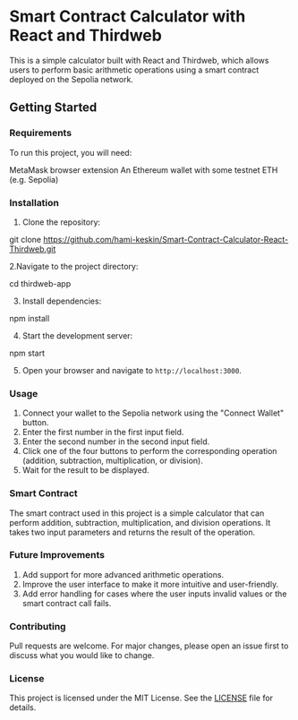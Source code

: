 # Smart Contract Calculator with React and Thirdweb

This is a simple calculator built with React and Thirdweb, which allows users to perform basic arithmetic operations using a smart contract deployed on the Sepolia network.

## Getting Started

### Requirements

To run this project, you will need:

MetaMask browser extension
An Ethereum wallet with some testnet ETH (e.g. Sepolia)


### Installation

1. Clone the repository:

git clone https://github.com/hami-keskin/Smart-Contract-Calculator-React-Thirdweb.git


2.Navigate to the project directory:

cd thirdweb-app


3. Install dependencies:

npm install


4. Start the development server:

npm start


5. Open your browser and navigate to `http://localhost:3000`.

### Usage

1. Connect your wallet to the Sepolia network using the "Connect Wallet" button.
2. Enter the first number in the first input field.
3. Enter the second number in the second input field.
4. Click one of the four buttons to perform the corresponding operation (addition, subtraction, multiplication, or division).
5. Wait for the result to be displayed.


### Smart Contract
The smart contract used in this project is a simple calculator that can perform addition, subtraction, multiplication, and division operations. It takes two input parameters and returns the result of the operation.

### Future Improvements
1. Add support for more advanced arithmetic operations.
2. Improve the user interface to make it more intuitive and user-friendly.
3. Add error handling for cases where the user inputs invalid values or the smart contract call fails.


### Contributing

Pull requests are welcome. For major changes, please open an issue first to discuss what you would like to change.

### License

This project is licensed under the MIT License. See the [LICENSE](LICENSE) file for details.
